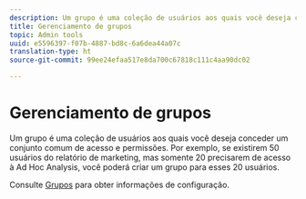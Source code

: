 ```yaml
---
description: Um grupo é uma coleção de usuários aos quais você deseja conceder um conjunto comum de acesso e permissões. Por exemplo, se existirem 50 usuários do relatório de marketing, mas somente 20 precisarem de acesso à Ad Hoc Analysis, você poderá criar um grupo para esses 20 usuários.
title: Gerenciamento de grupos
topic: Admin tools
uuid: e5596397-f07b-4887-bd8c-6a6dea44a07c
translation-type: ht
source-git-commit: 99ee24efaa517e8da700c67818c111c4aa90dc02

---
```



# Gerenciamento de grupos

Um grupo é uma coleção de usuários aos quais você deseja conceder um conjunto comum de acesso e permissões. Por exemplo, se existirem 50 usuários do relatório de marketing, mas somente 20 precisarem de acesso à Ad Hoc Analysis, você poderá criar um grupo para esses 20 usuários.

Consulte [Grupos](/help/admin/user-management2/c-user-groups/groups.md) para obter informações de configuração.
